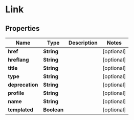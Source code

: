 

# Link


## Properties

| Name | Type | Description | Notes |
|------------ | ------------- | ------------- | -------------|
|**href** | **String** |  |  [optional] |
|**hreflang** | **String** |  |  [optional] |
|**title** | **String** |  |  [optional] |
|**type** | **String** |  |  [optional] |
|**deprecation** | **String** |  |  [optional] |
|**profile** | **String** |  |  [optional] |
|**name** | **String** |  |  [optional] |
|**templated** | **Boolean** |  |  [optional] |



